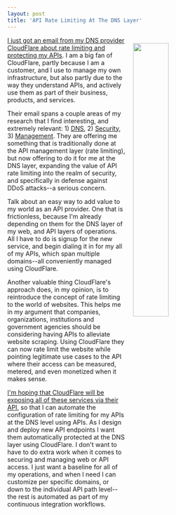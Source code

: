 ```yaml
---
layout: post
title: 'API Rate Limiting At The DNS Layer'
---
```

<p><a href="https://www.cloudflare.com/rate-limiting/"><img style="padding: 15px;" src="http://kinlane-productions.s3.amazonaws.com/api_evangelist_site/blog/api_rate_limiting_at_dns_layer_cloudflare.png" alt="" width="40%" align="right" /></a></p>
<p><a href="https://www.cloudflare.com/rate-limiting/">I just got an email from my DNS provider CloudFlare about rate limiting and protecting my APIs</a>. I am a big fan of CloudFlare, partly because I am a customer, and I use to manage my own infrastructure, but also partly due to the way they understand APIs, and actively use them as part of their business, products, and services.</p>
<p>Their email spans a couple areas of my research that I find interesting, and extremely relevant: 1) <a href="http://dns.apievangelist.com">DNS</a>, 2) <a href="http://security.apievangelist.com">Security</a>, 3) <a href="http://management.apievangelist.com">Management</a>. They are offering me something that is traditionally done at the API management layer (rate limiting), but now offering to do it for me at the DNS layer, expanding the value of API rate limiting into the realm of security, and specifically in defense against DDoS attacks--a serious concern.</p>
<p>Talk about an easy way to add value to my world as an API provider. One that is frictionless, because I'm already depending on them for the DNS layer of my web, and API layers of operations. All I have to do is signup for the new service, and begin dialing it in for my all of my APIs, which span multiple domains--all conveniently managed using CloudFlare.</p>
<p>Another valuable thing CloudFlare's approach does, in my opinion, is to reintroduce the concept of rate limiting to the world of websites. This helps me in my argument that companies, organizations, institutions and government agencies should be considering having APIs to alleviate website scraping. Using CloudFlare they can now rate limit the website while pointing legitimate use cases to the API where their access can be measured, metered, and even monetized when it makes sense.</p>
<p><a href="https://api.cloudflare.com/">I'm hoping that CloudFlare will be exposing all of these services via their API</a>, so that I can automate the configuration of rate limiting for my APIs at the DNS level using APIs. As I design and deploy new API endpoints I want them automatically protected at the DNS layer using CloudFlare. I don't want to have to do extra work when it comes to securing and managing web or API access. I just want a baseline for all of my operations, and when I need I can customize per specific domains, or down to the individual API path level--the rest is automated as part of my continuous integration workflows.</p>